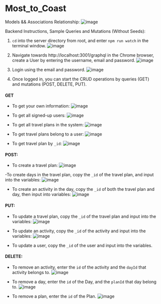 # Most_to_Coast

Models && Associations Relationship:
![image](https://user-images.githubusercontent.com/95199209/180568848-c4412f55-cbd9-4585-b01e-46a1eff988b9.png)

Backend Instructions, Sample Queries and Mutations (Without Seeds):
1. `cd` into the server directory from root, and enter `npm run watch` in the terminal window.
![image](https://user-images.githubusercontent.com/95199209/180853021-4ccbb44d-eae1-4e3c-a259-eacbac089194.png)

2. Navigate towards http://localhost:3001/graphql in the Chrome browser, create a User by entering the username, email and password.
![image](https://user-images.githubusercontent.com/95199209/180853710-c0af7bd1-1ec8-4f84-87ff-ed6f66b8b2e9.png)

3. Login using the email and password.
![image](https://user-images.githubusercontent.com/95199209/180853866-135f03f9-96ec-4686-b22d-21df52e7f464.png)

4. Once logged in, you can start the CRUD operations by queries (GET) and mutations (POST, DELETE, PUT).

#### GET
- To get your own information: 
![image](https://user-images.githubusercontent.com/95199209/180854317-c86806e4-38c8-4df5-a223-4cd8836d837f.png)

- To get all signed-up users:
![image](https://user-images.githubusercontent.com/95199209/180854472-2e55f50e-020e-4df4-9066-71ba5617ad07.png)

- To get all travel plans in the system:
![image](https://user-images.githubusercontent.com/95199209/180856698-38c92830-36f6-4569-8571-75d28e1a9c6f.png)

- To get travel plans belong to a user:
![image](https://user-images.githubusercontent.com/95199209/180856798-2c7b3729-d933-4b80-91b6-c55651414e62.png)

- To get travel plan by `_id`:
![image](https://user-images.githubusercontent.com/95199209/180857148-286ddae4-8791-4170-881a-83e0f75fe8b1.png)

#### POST:
- To create a travel plan: 
![image](https://user-images.githubusercontent.com/95199209/180855508-8a84de3d-2912-423e-a6a2-a80a8b8d01e6.png)

-To create days in the travel plan, copy the `_id` of the travel plan, and input into the variables:
![image](https://user-images.githubusercontent.com/95199209/180855990-98a0016b-db0b-460c-9253-15e68bd39654.png)

- To create an activity in the day, copy the `_id` of both the travel plan and day, then input into variables:
![image](https://user-images.githubusercontent.com/95199209/180856572-a64e7083-c42e-4ea3-9426-6868b6a42276.png)

#### PUT:
- To update a travel plan, copy the `_id` of the travel plan and input into the variables:
![image](https://user-images.githubusercontent.com/95199209/180858138-25247beb-2dc8-40fa-900a-5a8c2436f033.png)

- To update an activity, copy the `_id` of the activity and input into the variables:
![image](https://user-images.githubusercontent.com/95199209/180859841-65b712dc-ad4d-48fb-a611-f5307ed43e27.png)

- To update a user, copy the `_id` of the user and input into the variables.

#### DELETE:
- To remove an activity, enter the `id` of the activity and the `dayId` that activity belongs to.
![image](https://user-images.githubusercontent.com/95199209/180860910-231a8ef1-b11b-4431-b3a6-dc054f0fb1b8.png)

- To remove a day, enter the `id` of the Day, and the `planId` that day belong to.
![image](https://user-images.githubusercontent.com/95199209/180861448-26683d31-a2f4-4b5b-bf40-1647833b1194.png)

- To remove a plan, enter the `id` of the Plan.
![image](https://user-images.githubusercontent.com/95199209/180862195-adbf805a-a63e-49f8-9902-d6b751158849.png)


